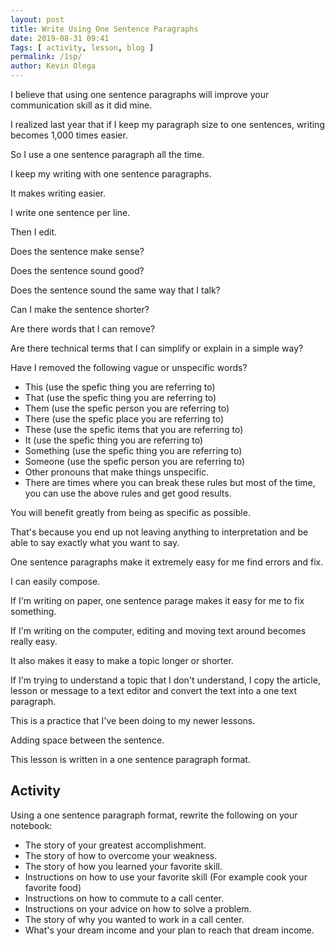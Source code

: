 ```yaml
--- 
layout: post 
title: Write Using One Sentence Paragraphs
date: 2019-08-31 09:41
Tags: [ activity, lesson, blog ]
permalink: /1sp/ 
author: Kevin Olega 
--- 
```

I believe that using one sentence paragraphs will improve your communication skill as it did mine.

I realized last year that if I keep my paragraph size to one sentences, writing becomes 1,000 times easier.

So I use a one sentence paragraph all the time.

I keep my writing with one sentence paragraphs.

It makes writing easier.

I write one sentence per line.

Then I edit.

Does the sentence make sense?

Does the sentence sound good?

Does the sentence sound the same way that I talk?

Can I make the sentence shorter?

Are there words that I can remove?

Are there technical terms that I can simplify or explain in a simple way?

Have I removed the following vague or unspecific words?

- This (use the spefic thing you are referring to)
- That (use the spefic thing you are referring to)
- Them (use the spefic person you are referring to)
- There (use the spefic place you are referring to)
- These (use the spefic items that you are referring to)
- It (use the spefic thing you are referring to)
- Something (use the spefic thing you are referring to)
- Someone (use the spefic person you are referring to)
- Other pronouns that make things unspecific.
- There are times where you can break these rules but most of the time, you can use the above rules and get good results.

You will benefit greatly from being as specific as possible.

That's because you end up not leaving anything to interpretation and be able to say exactly what you want to say.

One sentence paragraphs make it extremely easy for me find errors and fix.

I can easily compose.

If I'm writing on paper, one sentence parage  makes it easy for me to fix something.

If I'm writing on the computer, editing and moving text around becomes really easy. 

It also makes it easy to make a topic longer or shorter.

If I'm trying to understand a topic that I don't understand, I copy the article, lesson or message to a text editor and convert the text into a one text paragraph.

This is a practice that I've been doing to my newer lessons.

Adding space between the sentence.

This lesson is written in a one sentence paragraph format.

## Activity

Using a one sentence paragraph format, rewrite the following on your notebook:

- The story of your greatest accomplishment.
- The story of how to overcome your weakness.
- The story of how you learned your favorite skill.
- Instructions on how to use your favorite skill (For example cook your favorite food)
- Instructions on how to commute to a call center.
- Instructions on your advice on how to solve a problem.
- The story of why you wanted to work in a call center.
- What's your dream income and your plan to reach that dream income.